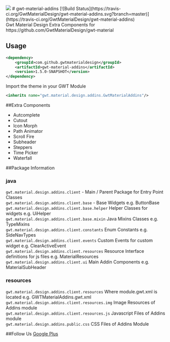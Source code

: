 <img src="http://gwt-material-demo.herokuapp.com/bin/ic_gwt_logo.png" />
# gwt-material-addins [![Build Status](https://travis-ci.org/GwtMaterialDesign/gwt-material-addins.svg?branch=master)](https://travis-ci.org/GwtMaterialDesign/gwt-material-addins)

<br/>
Gwt Material Design Extra Components for https://github.com/GwtMaterialDesign/gwt-material <br>

## Usage
```xml
<dependency>
    <groupId>com.github.gwtmaterialdesign</groupId>
    <artifactId>gwt-material-addins</artifactId>
    <version>1.5.0-SNAPSHOT</version>
</dependency>
```

Import the theme in your GWT Module
```xml
<inherits name="gwt.material.design.addins.GwtMaterialAddins"/>
```
##Extra Components
<ul>
<li>Autcomplete</li>
<li>Cutout</li>
<li>Icon Morph</li>
<li>Path Animator</li>
<li>Scroll Fire</li>
<li>Subheader</li>
<li>Steppers</li>
<li>Time Picker</li>
<li>Waterfall</li>
</ul>

##Package Information
### java
``` gwt.material.design.addins.client ``` - Main / Parent Package for Entry Point Classes <br/>
``` gwt.material.design.addins.client.base ``` - Base Widgets e.g. ButtonBase <br/>
``` gwt.material.design.addins.client.base.helper ``` Helper Classes for widgets e.g. UiHelper <br/>
``` gwt.material.design.addins.client.base.mixin ``` Java Mixins Classes e.g. TypeMixins <br/>
``` gwt.material.design.addins.client.constants ``` Enum Constants e.g. SideNavTypes <br/>
``` gwt.material.design.addins.client.events ``` Custom Events for custom widget e.g. ClearActiveEvent <br/>
``` gwt.material.design.addins.client.resources ``` Resource Interface definitions for js files e.g. MaterialResources <br/>
``` gwt.material.design.addins.client.ui ``` Main Addin Components e.g. MaterialSubHeader <br/>

### resources
``` gwt.material.design.addins.client.resources ``` Where module.gwt.xml is located e.g. GWTMaterialAddins.gwt.xml <br/>
``` gwt.material.design.addins.client.resources.img ``` Image Resources of Addins module <br/>
``` gwt.material.design.addins.client.resources.js ``` Javascript Files of Addins module <br/>
``` gwt.material.design.addins.public.css ```  CSS Files of Addins Module <br/>

##Follow Us
<a href="https://plus.google.com/u/0/communities/108005250093449814286"> Google Plus</a>
